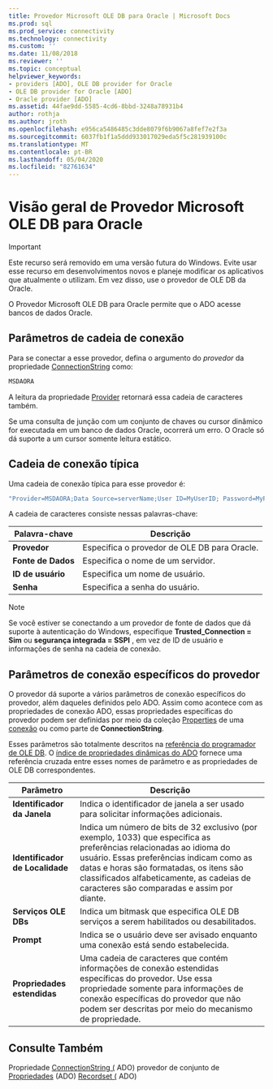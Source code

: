 ```yaml
---
title: Provedor Microsoft OLE DB para Oracle | Microsoft Docs
ms.prod: sql
ms.prod_service: connectivity
ms.technology: connectivity
ms.custom: ''
ms.date: 11/08/2018
ms.reviewer: ''
ms.topic: conceptual
helpviewer_keywords:
- providers [ADO], OLE DB provider for Oracle
- OLE DB provider for Oracle [ADO]
- Oracle provider [ADO]
ms.assetid: 44fae9dd-5585-4cd6-8bbd-3248a78931b4
author: rothja
ms.author: jroth
ms.openlocfilehash: e956ca5486485c3dde8079f6b9067a8fef7e2f3a
ms.sourcegitcommit: 6037fb1f1a5ddd933017029eda5f5c281939100c
ms.translationtype: MT
ms.contentlocale: pt-BR
ms.lasthandoff: 05/04/2020
ms.locfileid: "82761634"
---
```

# <a name="microsoft-ole-db-provider-for-oracle-overview"></a>Visão geral de Provedor Microsoft OLE DB para Oracle
> [!IMPORTANT]
>  Este recurso será removido em uma versão futura do Windows. Evite usar esse recurso em desenvolvimentos novos e planeje modificar os aplicativos que atualmente o utilizam. Em vez disso, use o provedor de OLE DB da Oracle.

 O Provedor Microsoft OLE DB para Oracle permite que o ADO acesse bancos de dados Oracle.

## <a name="connection-string-parameters"></a>Parâmetros de cadeia de conexão
 Para se conectar a esse provedor, defina o argumento do *provedor* da propriedade [ConnectionString](../../../ado/reference/ado-api/connectionstring-property-ado.md) como:

```vb
MSDAORA
```

 A leitura da propriedade [Provider](../../../ado/reference/ado-api/provider-property-ado.md) retornará essa cadeia de caracteres também.

 Se uma consulta de junção com um conjunto de chaves ou cursor dinâmico for executada em um banco de dados Oracle, ocorrerá um erro. O Oracle só dá suporte a um cursor somente leitura estático.

## <a name="typical-connection-string"></a>Cadeia de conexão típica
 Uma cadeia de conexão típica para esse provedor é:

```vb
"Provider=MSDAORA;Data Source=serverName;User ID=MyUserID; Password=MyPassword;"
```

 A cadeia de caracteres consiste nessas palavras-chave:

|Palavra-chave|Descrição|
|-------------|-----------------|
|**Provedor**|Especifica o provedor de OLE DB para Oracle.|
|**Fonte de Dados**|Especifica o nome de um servidor.|
|**ID de usuário**|Especifica um nome de usuário.|
|**Senha**|Especifica a senha do usuário.|

> [!NOTE]
>  Se você estiver se conectando a um provedor de fonte de dados que dá suporte à autenticação do Windows, especifique **Trusted_Connection = Sim** ou **segurança integrada = SSPI** , em vez de ID de usuário e informações de senha na cadeia de conexão.

## <a name="provider-specific-connection-parameters"></a>Parâmetros de conexão específicos do provedor
 O provedor dá suporte a vários parâmetros de conexão específicos do provedor, além daqueles definidos pelo ADO. Assim como acontece com as propriedades de conexão ADO, essas propriedades específicas do provedor podem ser definidas por meio da coleção [Properties](../../../ado/reference/ado-api/properties-collection-ado.md) de uma [conexão](../../../ado/reference/ado-api/connection-object-ado.md) ou como parte de **ConnectionString**.

 Esses parâmetros são totalmente descritos na [referência do programador de OLE DB](https://msdn.microsoft.com/3c5e2dd5-35e5-4a93-ac3a-3818bb43bbf8). O [índice de propriedades dinâmicas do ADO](../../../ado/reference/ado-api/ado-dynamic-property-index.md) fornece uma referência cruzada entre esses nomes de parâmetro e as propriedades de OLE DB correspondentes.

|Parâmetro|Descrição|
|---------------|-----------------|
|**Identificador da Janela**|Indica o identificador de janela a ser usado para solicitar informações adicionais.|
|**Identificador de Localidade**|Indica um número de bits de 32 exclusivo (por exemplo, 1033) que especifica as preferências relacionadas ao idioma do usuário. Essas preferências indicam como as datas e horas são formatadas, os itens são classificados alfabeticamente, as cadeias de caracteres são comparadas e assim por diante.|
|**Serviços OLE DBs**|Indica um bitmask que especifica OLE DB serviços a serem habilitados ou desabilitados.|
|**Prompt**|Indica se o usuário deve ser avisado enquanto uma conexão está sendo estabelecida.|
|**Propriedades estendidas**|Uma cadeia de caracteres que contém informações de conexão estendidas específicas do provedor. Use essa propriedade somente para informações de conexão específicas do provedor que não podem ser descritas por meio do mecanismo de propriedade.|

## <a name="see-also"></a>Consulte Também
 Propriedade [ConnectionString (](../../../ado/reference/ado-api/connectionstring-property-ado.md) ADO) provedor de conjunto de [Propriedades](../../../ado/reference/ado-api/provider-property-ado.md) (ADO) [Recordset (](../../../ado/reference/ado-api/recordset-object-ado.md) ADO)
